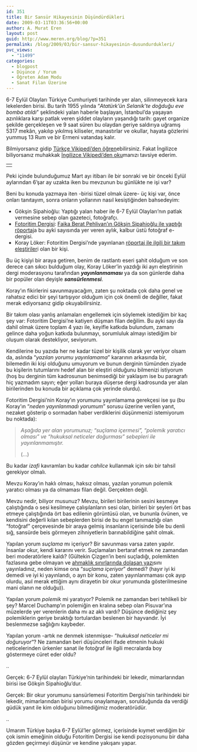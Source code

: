 ```yaml
---
id: 351
title: Bir Sansür Hikayesinin Düşündürdükleri
date: 2009-03-11T03:36:56+00:00
author: A. Murat Eren
layout: post
guid: http://www.meren.org/blog/?p=351
permalink: /blog/2009/03/bir-sansur-hikayesinin-dusundurdukleri/
pvc_views:
  - "11499"
categories:
  - blogpost
  - Düşünce / Yorum
  - Öğreten Adam Modu
  - Sanat Filan Üzerine
---
```

6-7 Eylül Olayları Türkiye Cumhuriyeti tarihinde yer alan, silinmeyecek kara lekelerden birisi. Bu tarih 1955 yılında &#8220;_Atatürk&#8217;ün Selanik&#8217;te doğduğu eve bomba atıldı_&#8221; şeklindeki yalan haberle başlayan, İstanbul&#8217;da yaşayan azınlıklara karşı patlak veren şiddet olayların yaşandığı tarih: gayet organize şekilde gerçekleşen ve 9 saat süren bu olaydan geriye saldırıya uğramış 5317 mekân, yakılıp yıkılmış kiliseler, manastırlar ve okullar, hayata gözlerini yummuş 13 Rum ve bir Ermeni vatandaş kalır.

Bilmiyorsanız gidip [Türkçe Vikipedi&#8217;den öğren](http://tr.wikipedia.org/wiki/6-7_Eyl%C3%BCl_Olaylar%C4%B1)ebilirsiniz. Fakat İngilizce biliyorsanız muhakkak [İngilizce Vikipedi&#8217;den oku](http://en.wikipedia.org/wiki/Istanbul_Pogrom)manızı tavsiye ederim.

<table border="0" width="100%">
  <tr>
    <td align="center">
      <img title="6-7 Eylül Olayları'nda yağmalanan bir kilise" src="{{ site.baseurl }}/images/bir-sansur-hikayesinin-dusundurdukleri-Athenagoras.jpg" alt="" />
    </td>
  </tr>
</table>

Peki içinde bulunduğumuz Mart ayı itibarı ile bir sonraki ve bir önceki Eylül aylarından 6&#8217;şar ay uzakta iken bu mevzunun bu günlükte ne işi var?

Beni bu konuda yazmaya iten -birisi tüzel olmak üzere- üç kişi var, önce onları tanıtayım, sonra onların yollarının nasıl kesiştiğinden bahsedeyim:

  * Gökşin Sipahioğlu: Yaptığı yalan haber ile 6-7 Eylül Olayları&#8217;nın patlak vermesine sebep olan gazeteci, fotoğrafçı.
  * [Fotoritim Dergisi](http://fotoritim.com/): [Faika Berat Pehlivan&#8217;ın Gökşin Sipahioğlu ile yaptığı röportaj](http://www.fotoritim.com/yazi/goksin-sipahioglu--monsieur-sipa-fotografci)a bu ayki sayısında yer veren aylık, kalbur üstü fotoğraf e-dergisi.
  * Koray Löker: Fotoritim Dergisi&#8217;nde yayınlanan [röportaj ile ilgili bir takım eleştiriler](http://loker.radiobrecht.org/2009/03/size-ayrilan-surenin-sonuna-geldik-fotoritim/)i olan bir kişi.

Bu üç kişiyi bir araya getiren, benim de rastlantı eseri şahit olduğum ve son derece can sıkıcı bulduğum olay, Koray Löker&#8217;in yazdığı iki ayrı eleştirinin dergi moderasyonu tarafından **_yayınlanmaması_** ya da son günlerde daha bir popüler olan deyişle **_sansürlenmesi_**.

Koray&#8217;ın fikirlerini savunmayacağım, zaten şu noktada çok daha genel ve rahatsız edici bir şeyi tartışıyor olduğum için çok önemli de değiller, fakat merak ediyorsanız gidip okuyabilirsiniz.

Bir takım olası yanlış anlamaları engellemek için söylemek istediğim bir kaç şey var: Fotoritim Dergisi&#8217;ne katiyen düşman filan değilim. Bu ayki sayı da dahil olmak üzere toplam 4 yazı ile, keyifle katkıda bulundum, zamanı gelince daha yoğun katkıda bulunmayı, sorumluluk almayı istediğim bir oluşum olarak destekliyor, seviyorum.

Kendilerine bu yazıda her ne kadar tüzel bir kişilik olarak yer veriyor olsam da, aslında &#8220;_yazılan yorumu yayınlamama_&#8221; kararının arkasında bir, bilemedin iki kişi olduğunu umuyorum ve bunun derginin tümünden ziyade bu kişilerin tutumlarını hedef alan bir eleştiri olduğunu bilmenizi istiyorum (hoş bu derginin tüm kadrosunun benimsediği bir yaklaşım ise bu paragrafı hiç yazmadım sayın; eğer yolları buraya düşerse dergi kadrosunda yer alan birilerinden bu konuda bir açıklama çok yerinde olurdu).

Fotoritim Dergisi&#8217;nin Koray&#8217;ın yorumunu yayınlamama gerekçesi ise şu (bu Koray&#8217;ın &#8220;_neden yayınlanmadı yorumum_&#8221; sorusu üzerine verilen yanıt, nezaket gösterip o sormadan haber verdiklerini düşünmenizi istemiyorum bu noktada):

> _Aşağıda yer alan yorumunuz; &#8220;suçlama içermesi&#8221;, &#8220;polemik yaratıcı olması&#8221; ve &#8220;hukuksal neticeler doğurması&#8221; sebepleri ile yayınlanmamıştır._
> 
> (&#8230;)

Bu kadar _izafi_ kavramları bu kadar _cahilce_ kullanmak için sıkı bir tahsil gerekiyor olmalı.

Mevzu Koray&#8217;ın haklı olması, haksız olması, yazılan yorumun polemik yaratıcı olması ya da olmaması filan değil. Gerçekten değil.

Mevzu nedir, biliyor musunuz? Mevzu, birileri birilerinin sesini kesmeye çalıştığında o sesi kesilmeye çalışılanların sesi olan, birileri bir şeyleri ört bas etmeye çalıştığında ört bas edilenin görüntüsü olan, ve bununla övünen, ve kendisini değerli kılan sebeplerden birisi de bu engel tanımazlığı olan &#8220;fotoğraf&#8221; çerçevesinde bir araya gelmiş insanların içerisinde bile bu denli sığ, sansürde beis görmeyen zihniyetlerin barınabildiğine şahit olmak.

Yapılan yorum _suçlama_ mı içeriyor? Bir savunması varsa zaten yapılır. İnsanlar okur, kendi kararını verir. Suçlamaları bertaraf etmek ne zamandan beri moderatörlere kaldı? (Gültekin Çizgen&#8217;in beni suçladığı, polemikten fazlasına gebe olmayan ve [ahmaklık sınırlarında dolaşan yazı](http://www.fotoritim.com/yazi/gultekin-cizgen-ile-fotograf-gundemi--ara-guler-uzerinden-sozde-kahramanlik)sını yayınladınız, neden kimse ona &#8220;_suçlama içeriyor_&#8221; demedi? (hayır iyi ki demedi ve iyi ki yayınlandı, o ayrı bir konu, zaten yayınlanmaması çok ayıp olurdu, asıl merak ettiğim aynı dirayetin bir okur yorumunda gösterilmesine mani olanın ne olduğu)).

Yapılan yorum _polemik_ mi yaratıyor? Polemik ne zamandan beri tehlikeli bir şey? Marcel Duchamp&#8217;ın polemiğin en kralına sebep olan Pisuvar&#8217;ına müzelerde yer verenlerin daha mı az aklı vardı? Düşünce dediğiniz şey polemiklerin geriye bıraktığı tortulardan beslenen bir hayvandır. İyi beslenmezse sağlığını kaybeder.

Yapılan yorum -artık ne denmek istenmişse- &#8220;_hukuksal neticeler mi doğuruyor_&#8220;? Ne zamandan beri düşünceleri ifade etmenin hukuki neticelerinden ürkenler sanat ile fotoğraf ile ilgili mecralarda boy göstermeye cüret eder oldu?

..

Gerçek: 6-7 Eylül olayları Türkiye&#8217;nin tarihindeki bir lekedir, mimarlarından birisi ise Gökşin Sipahioğlu&#8217;dur.

Gerçek: Bir okur yorumunu sansürlemesi Fotoritim Dergisi&#8217;nin tarihindeki bir lekedir, mimarlarından birisi yorumu onaylamayan, sorulduğunda da verdiği güdük yanıt ile kim olduğunu bilmediğimiz moderatörüdür.

..

Umarım Türkiye başka 6-7 Eylül&#8217;ler görmez, içerisinde kıymet verdiğim bir çok ismin emeğinin olduğu Fotoritim Dergisi ise kendi pozisyonunu bir daha gözden geçirmeyi düşünür ve kendine yakışanı yapar.
